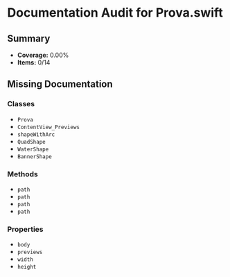 # Documentation Audit for Prova.swift

## Summary

- **Coverage:** 0.00%
- **Items:** 0/14

## Missing Documentation

### Classes
- `Prova`
- `ContentView_Previews`
- `shapeWithArc`
- `QuadShape`
- `WaterShape`
- `BannerShape`

### Methods
- `path`
- `path`
- `path`
- `path`

### Properties
- `body`
- `previews`
- `width`
- `height`
